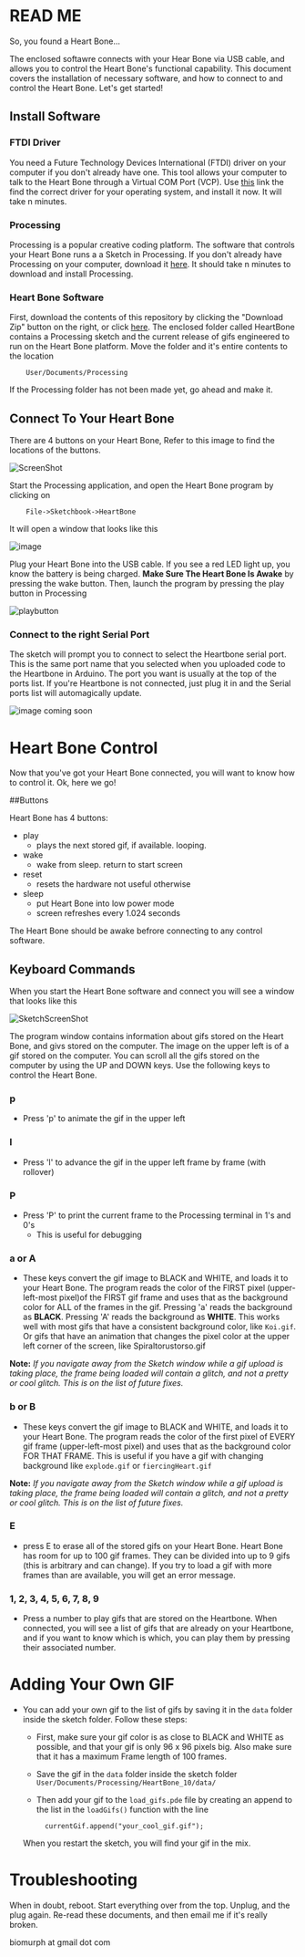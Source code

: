 # READ ME

So, you found a Heart Bone...

The enclosed softawre connects with your Hear Bone via USB cable, and allows you to control the Heart Bone's functional capability. This document covers the installation of necessary software, and how to connect to and control the Heart Bone. Let's get started!

## Install Software

### FTDI Driver

You need a Future Technology Devices International (FTDI) driver on your computer if you don't already have one. This tool allows your computer to talk to the Heart Bone through a Virtual COM Port (VCP). Use [this](http://www.ftdichip.com/Drivers/VCP.htm) link the find the correct driver for your operating system, and install it now. It will take n minutes.


### Processing

Processing is a popular creative coding platform. The software that controls your Heart Bone runs a a Sketch in Processing. If you don't already have Processing on your computer, download it [here](https://processing.org/download/). It should take n minutes to download and install Processing.

### Heart Bone Software

First, download the contents of this repository by clicking the "Download Zip" button on the right, or click [here](https://github.com/biomurph/HeartBone/archive/master.zip). The enclosed folder called HeartBone contains a Processing sketch and the current release of gifs engineered to run on the Heart Bone platform. Move the folder and it's entire contents to the location

		User/Documents/Processing

If the Processing folder has not been made yet, go ahead and make it.

## Connect To Your Heart Bone

There are 4 buttons on your Heart Bone, Refer to this image to find the locations of the buttons.

![ScreenShot](images/ScreenShot.jpg)

Start the Processing application, and open the Heart Bone program by clicking on

		File->Sketchbook->HeartBone

It will open a window that looks like this

![image](images/HB-Open.png)

Plug your Heart Bone into the USB cable. If you see a red LED light up, you know the battery is being charged. **Make Sure The Heart Bone Is Awake** by pressing the wake button. Then, launch the program by pressing the play button in Processing

![playbutton](images/PlayButton.png)

### Connect to the right Serial Port

The sketch will prompt you to connect to select the Heartbone serial port. This is the same port name that you selected when you uploaded code to the Heartbone in Arduino. The port you want is usually at the top of the ports list. If you're Heartbone is not connected, just plug it in and the Serial ports list will automagically update.

![image coming soon](images/SelectSerialPort.png)

# Heart Bone Control

Now that you've got your Heart Bone connected, you will want to know how to control it. Ok, here we go!

##Buttons

Heart Bone has 4 buttons:

*	play
	*	plays the next stored gif, if available. looping.
*	wake
	*	wake from sleep. return to start screen
*	reset
	*	resets the hardware not useful otherwise
*	sleep
	*	put Heart Bone into low power mode
	*	screen refreshes every 1.024 seconds

The Heart Bone should be awake befrore connecting to any control software.

## Keyboard Commands

When you start the Heart Bone software and connect you will see a window that looks like this

![SketchScreenShot](images/SketchScreenShot.png)

The program window contains information about gifs stored on the Heart Bone, and givs stored on the computer. The image on the upper left is of a gif stored on the computer. You can scroll all the gifs stored on the computer by using the UP and DOWN keys. Use the following keys to control the Heart Bone.

### p
*	Press 'p' to animate the gif in the upper left

### l
*	Press 'l' to advance the gif in the upper left frame by frame (with rollover)

### P
*	Press 'P' to print the current frame to the Processing terminal in 1's and 0's
	*	This is useful for debugging

### a or A
*	These keys convert the gif image to BLACK and WHITE, and loads it to your Heart Bone. The program reads the color of the FIRST pixel (upper-left-most pixel)of the FIRST gif frame and uses that as the background color for ALL of the frames in the gif. Pressing 'a' reads the background as **BLACK**. Pressing 'A' reads the background as **WHITE**. This works well with most gifs that have a consistent background color, like `Koi.gif`. Or gifs that have an animation that changes the pixel color at the upper left corner of the screen, like Spiraltorustorso.gif

**Note:** *If you navigate away from the Sketch window while a gif upload is taking place, the frame being loaded will contain a glitch, and not a pretty or cool glitch. This is on the list of future fixes.*


### b or B
*	These keys convert the gif image to BLACK and WHITE, and loads it to your Heart Bone. The program reads the color of the first pixel of EVERY gif frame (upper-left-most pixel) and uses that as the background color FOR THAT FRAME. This is useful if you have a gif with changing background like `explode.gif` or `fiercingHeart.gif`

**Note:** *If you navigate away from the Sketch window while a gif upload is taking place, the frame being loaded will contain a glitch, and not a pretty or cool glitch. This is on the list of future fixes.*


### E
*	press E to erase all of the stored gifs on your Heart Bone. Heart Bone has room for up to 100 gif frames. They can be divided into up to 9 gifs (this is arbitrary and can change). If you try to load a gif with more frames than are available, you will get an error message.

### 1, 2, 3, 4, 5, 6, 7, 8, 9
* Press a number to play gifs that are stored on the Heartbone. When connected, you will see a list of gifs that are already on your Heartbone, and if you want to know which is which, you can play them by pressing their associated number.

# Adding Your Own GIF
* You can add your own gif to the list of gifs by saving it in the `data` folder inside the sketch folder. Follow these steps:
	* First, make sure your gif color is as close to BLACK and WHITE as possible, and that your gif is only 96 x 96 pixels big. Also make sure that it has a maximum Frame length of 100 frames.
	* Save the gif in the `data` folder inside the sketch folder `User/Documents/Processing/HeartBone_10/data/`
	* Then add your gif to the `load_gifs.pde` file by creating an append to the list in the `loadGifs()` function with the line

			currentGif.append("your_cool_gif.gif");

	When you restart the sketch, you will find your gif in the mix.

# Troubleshooting

When in doubt, reboot. Start everything over from the top. Unplug, and the plug again. Re-read these documents, and then email me if it's really broken.

biomurph at gmail dot com
